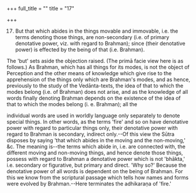 +++
full_title = ""
title = "17"

+++


17. But that which abides in the things movable and immovable, i.e. the terms denoting those things, are non-secondary (i.e. of primary denotative power, viz. with regard to Brahman); since (their denotative power) is effected by the being of that (i.e. Brahman).

The 'but' sets aside the objection raised. (The primā facie view here is as follows.) As Brahman, which has all things for its modes, is not the object of Perception and the other means of knowledge which give rise to the apprehension of the things only which are Brahman's modes, and as hence, previously to the study of the Vedānta-texts, the idea of that to which the modes belong (i.e. of Brahman) does not arise, and as the knowledge of all words finally denoting Brahman depends on the existence of the idea of that to which the modes belong (i. e. Brahman); all the

individual words are used in worldly language only separately to denote special things. In other words, as the terms 'fire' and so on have denotative power with regard to particular things only, their denotative power with regard to Brahman is secondary, indirect only.--Of this view the Sūtra disposes by saying 'that which abides in the moving and the non-moving,' &c. The meaning is--the terms which abide in, i.e. are connected with, the different moving and non-moving things, and hence denote those things, possess with regard to Brahman a denotative power which is not 'bhākta,' i.e. secondary or figurative, but primary and direct. 'Why so?' Because the denotative power of all words is dependent on the being of Brahman. For this we know from the scriptural passage which tells how names and forms were evolved by Brahman.--Here terminates the adhikaraṇa of 'fire.'

